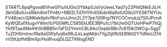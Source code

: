 $START$L6pqPgvxd6VhwGFtuhUGio3Ybkp0JsVyUweLYad7y22PhlQNkEJiLH3khGBxIUvsRIkh4imTPn8t/+NBl2LTd7HYlh4ISbdxWa9oIUOIbUiY038TNYUuFV48ze/cGjNKek6phrf8oFsnJJlmx2L2Y7pe7j08hg7NYCOCmukzj7SXJPcnAKyWQEafXtugvYWmi1cP0GMfLC585EkUEE3BPu1c//1bUmGQTUoHPwP7hQjYkf9Taa4MeIHh5hBBB5n7aFD2YmmC8L8AcOepbt9Bn7c815IkOWCg+5ggTTuZDH0mImcfRa9a55Ppfyij6e9RJLkLaqtMdn7Yg2tj0fb5EBWd2YTdNnUZHtvVStUpfhItBmXp/HuWvuqDLQZ7XNxg$END$